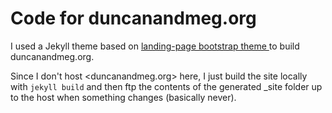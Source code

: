 # Code for duncanandmeg.org

I used a Jekyll theme based on [landing-page bootstrap theme ](http://startbootstrap.com/templates/landing-page/) to build duncanandmeg.org.

Since I don't host <duncanandmeg.org> here, I just build the site locally with `jekyll build` and then ftp the contents of the generated _site folder up to the host when something changes (basically never).

